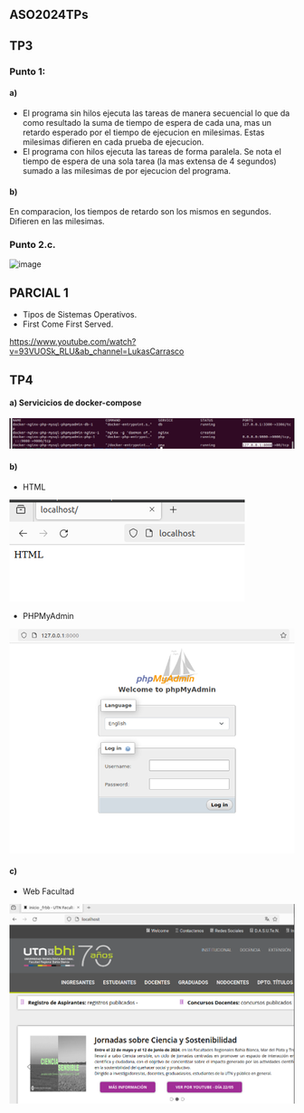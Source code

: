 ## ASO2024TPs

## TP3 

### Punto 1:

  #### a)
  
  + El programa sin hilos ejecuta las tareas de manera secuencial lo que da como resultado la suma de tiempo de espera de cada una, mas un retardo esperado por el tiempo de ejecucion en milesimas. Estas milesimas difieren en cada prueba de ejecucion.
  + El programa con hilos ejecuta  las tareas de forma paralela. Se nota el tiempo de espera de una sola tarea (la mas extensa de 4 segundos) sumado a las milesimas de por ejecucion del programa. 
  
  #### b)
  
  En comparacion, los tiempos de retardo son los mismos en segundos.  Difieren en las milesimas. 

### Punto 2.c.
  
  ![image](https://github.com/DarioColetto/ASO2024TPs/assets/94858788/4b8f35ce-b274-4d0b-ab45-a720019ab13b)


## PARCIAL 1

 + Tipos de Sistemas Operativos. 
 + First Come First Served.

https://www.youtube.com/watch?v=93VUOSk_RLU&ab_channel=LukasCarrasco


## TP4

#### a) Servicicios de docker-compose
  ![image](https://github.com/DarioColetto/ASO2024TPs/blob/main/TP4/docer-compose.png)
  
#### b) 
  + HTML
    
  ![image](https://github.com/DarioColetto/ASO2024TPs/blob/main/TP4/HTML.png?raw=true)
  + PHPMyAdmin
    
  ![image](https://github.com/DarioColetto/ASO2024TPs/blob/main/TP4/PHPyAadmin.png)
#### c)

+ Web Facultad

![image](https://github.com/DarioColetto/ASO2024TPs/blob/main/TP4/sitio_de_facultad.png?raw=true)


